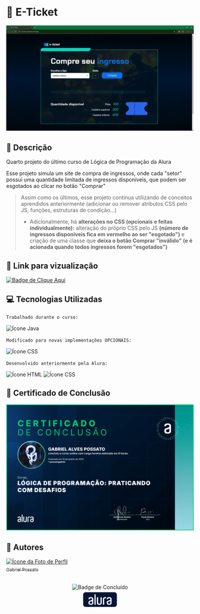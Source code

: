 # 🎫 E-Ticket

<img src = "assets/Demonstração.gif" alt = "GIF da demonstração do site"/>

## 📰 Descrição

Quarto projeto do último curso de Lógica de Programação da Alura

Esse projeto simula um site de compra de ingressos, onde cada "setor" possui uma quantidade limitada de ingressos disponíveis, que podem ser esgotados ao clicar no botão "Comprar"

> Assim como os últimos, esse projeto continua utilizando de conceitos aprendidos anteriormente (adicionar ou remover atributos CSS pelo JS, funções, estruturas de condição...)
> - Adicionalmente, há **alterações no CSS (opcionais e feitas individualmente):** alteração do próprio CSS pelo JS **(número de ingressos disponíveis fica em vermelho ao ser "esgotado")** e criação de uma classe que **deixa o botão Comprar "inválido" (e é acionada quando todos ingressos forem "esgotados")**

## 🔗 Link para vizualização

<a href = "https://projeto-ingressos.vercel.app/"> <img alt="Badge de Clique Aqui" src="https://img.shields.io/badge/CLIQUE%20AQUI-blue?style=for-the-badge"> </a>

## 💻 Tecnologias Utilizadas
`Trabalhado durante o curso:`

<img src="https://cdn.jsdelivr.net/gh/devicons/devicon@latest/icons/javascript/javascript-original.svg" height = "40" alt = "Ícone Java"/> 

`Modificado para novas implementações OPCIONAIS:`

<img src="https://cdn.jsdelivr.net/gh/devicons/devicon@latest/icons/css3/css3-original.svg" height = "40" alt = "Ícone CSS"/>

`Desenvolvido anteriormente pela Alura:`

<img src="https://cdn.jsdelivr.net/gh/devicons/devicon@latest/icons/html5/html5-original.svg" height = "40" alt = "Ícone HTML"/> <img src="https://cdn.jsdelivr.net/gh/devicons/devicon@latest/icons/css3/css3-original.svg" height = "40" alt = "Ícone CSS"/>

## 🏅 Certificado de Conclusão 

<img src = "assets/Certificado.jpg" alt = "Certificado de Conclusão da Alura"/>

## 🙋 Autores
[<img loading="lazy" src="https://avatars.githubusercontent.com/u/136634888?v=4" width=80 alt = "Ícone da Foto de Perfil"> <br> <sub> Gabriel Possato </sub>](https://github.com/possatogabriel)
<br>
<br>
<p align = "center"> <img alt="Badge de Concluído" src="https://img.shields.io/badge/STATUS%20%20%20%20%20%20%20%20%20%20%20%20%20%20%20-conclu%C3%ADdo-green?style=for-the-badge"> <br/> <img src = "assets/alura1.png" height = "50" alt = "Logo da Alura"></p>

